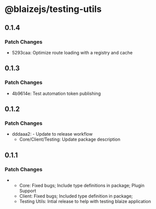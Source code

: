 # @blaizejs/testing-utils

## 0.1.4

### Patch Changes

- 5293caa: Optimize route loading with a registry and cache

## 0.1.3

### Patch Changes

- 4b9614e: Test automation token publishing

## 0.1.2

### Patch Changes

- dddaaa2: - Update to release workflow
  - Core/Client/Testing: Update package description

## 0.1.1

### Patch Changes

- - Core: Fixed bugs; Include type definitions in package; Plugin Support
  - Client: Fixed bugs; Included type definition in package;
  - Testing Utils: Intial release to help with testing blaize application
